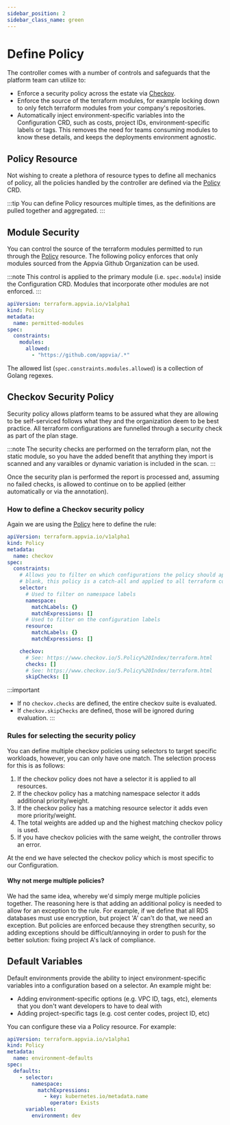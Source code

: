```yaml
---
sidebar_position: 2
sidebar_class_name: green
---
```


# Define Policy

The controller comes with a number of controls and safeguards that the platform team can utilize to:

* Enforce a security policy across the estate via [Checkov](https://www.checkov.io/).
* Enforce the source of the terraform modules, for example locking down to only fetch terraform modules from your company's repositories.
* Automatically inject environment-specific variables into the Configuration CRD, such as costs, project IDs, environment-specific labels or tags. This removes the need for teams consuming modules to know these details, and keeps the deployments environment agnostic.

## Policy Resource

Not wishing to create a plethora of resource types to define all mechanics of policy, all the policies handled by the controller are defined via the [Policy](docs/reference/policies.terraform.appvia.io.md) CRD.

:::tip
You can define Policy resources multiple times, as the definitions are pulled together and aggregated.
:::

## Module Security

You can control the source of the terraform modules permitted to run through the [Policy](docs/reference/policies.terraform.appvia.io.md) resource. The following policy enforces that only modules sourced from the Appvia Github Organization can be used.

:::note
This control is applied to the primary module (i.e. `spec.module`) inside the Configuration CRD. Modules that incorporate other modules are not enforced.
:::

```yaml
apiVersion: terraform.appvia.io/v1alpha1
kind: Policy
metadata:
  name: permitted-modules
spec:
  constraints:
    modules:
      allowed:
        - "https://github.com/appvia/.*"
```

The allowed list (`spec.constraints.modules.allowed`) is a collection of Golang regexes.

## Checkov Security Policy

Security policy allows platform teams to be assured what they are allowing to be self-serviced follows what they and the organization deem to be best practice. All terraform configurations are funnelled through a security check as part of the plan stage.

:::note
The security checks are performed on the terraform plan, not the static module, so you have the added benefit that anything they import is scanned and any varaibles or dynamic variation is included in the scan.
:::

Once the security plan is performed the report is processed and, assuming no failed checks, is allowed to continue on to be applied (either automatically or via the annotation).

### How to define a Checkov security policy

Again we are using the [Policy](docs/reference/policies.terraform.appvia.io.md) here to define the rule:

```yaml
apiVersion: terraform.appvia.io/v1alpha1
kind: Policy
metadata:
  name: checkov
spec:
  constraints:
    # Allows you to filter on which configurations the policy should apply. If left
    # blank, this policy is a catch-all and applied to all terraform configurations.
    selector:
      # Used to filter on namespace labels
      namespace:
        matchLabels: {}
        matchExpressions: []
      # Used to filter on the configuration labels
      resource:
        matchLabels: {}
        matchExpressions: []

    checkov:
      # See: https://www.checkov.io/5.Policy%20Index/terraform.html
      checks: []
      # See: https://www.checkov.io/5.Policy%20Index/terraform.html
      skipChecks: []
```

:::important
* If no `checkov.checks` are defined, the entire checkov suite is evaluated.
* If `checkov.skipChecks` are defined, those will be ignored during evaluation.
:::

### Rules for selecting the security policy

You can define multiple checkov policies using selectors to target specific workloads, however, you can only have one match. The selection process for this is as follows:

1. If the checkov policy does not have a selector it is applied to all resources.
2. If the checkov policy has a matching namespace selector it adds additional priority/weight.
3. If the checkov policy has a matching resource selector it adds even more priority/weight.
4. The total weights are added up and the highest matching checkov policy is used.
5. If you have checkov policies with the same weight, the controller throws an error.

At the end we have selected the checkov policy which is most specific to our Configuration.

#### Why not merge multiple policies?

We had the same idea, whereby we'd simply merge multiple policies together. The reasoning here is that adding an additional policy is needed to allow for an exception to the rule. For example, if we define that all RDS databases must use encryption, but project 'A' can't do that, we need an exception. But policies are enforced because they strengthen security, so adding exceptions should be difficult/annoying in order to push for the better solution: fixing project A's lack of compliance.

## Default Variables

Default environments provide the ability to inject environment-specific variables into a configuration based on a selector. An example might be:

* Adding environment-specific options (e.g. VPC ID, tags, etc), elements that you don't want developers to have to deal with
* Adding project-specific tags (e.g. cost center codes, project ID, etc)

You can configure these via a Policy resource. For example:

```yaml
apiVersion: terraform.appvia.io/v1alpha1
kind: Policy
metadata:
  name: environment-defaults
spec:
  defaults:
    - selector:
        namespace:
          matchExpressions:
            - key: kubernetes.io/metadata.name
              operator: Exists
      variables:
        environment: dev
```
